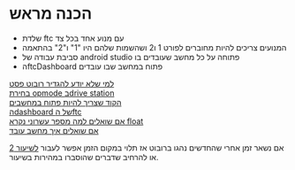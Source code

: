 # הכנה מראש
- שלדת ftc עם מנוע אחד בכל צד 
- המנועים צריכים להיות מחוברים לפורט 1 ו2 ושהשמות שלהם היו "1" ו"2" בהתאמה
- סביבת עבודה של android studio פתוחה על כל מחשב שעובדים בו
- הftcDashboard פתוח במחשב שבו עובדים
 
[למי שלא יודע להגדיר רובוט פסט](https://www.youtube.com/watch?v=VHyKE3B170k)  
[בחירת opmode בdrive station](https://youtu.be/uItHYCxT9eY?t=59)  
[הקוד שצריך להיות פתוח במחשבים](res/TankDrive.java)  
[הdashboard של הftc](https://acmerobotics.github.io/ftc-dashboard/)  
[אם שואלים למה מספר עשרוני נקרא float](https://www.youtube.com/watch?v=PZRI1IfStY0)  
[אם שואלים איך מחשב עובד](https://www.youtube.com/playlist?list=PL2p7zmULBRAp3dRs54q16wU5xpa4c9STE)

אם נשאר זמן אחרי שהחדשים נהגו ברובוט אז תלוי במקום הזמן אפשר לעבור [לשיעור 2](https://github.com/adiaviad/thunderbolts-software-training/tree/lesson-2) או להרחיב שדברים שהוסברו במהירות בשיעור.
